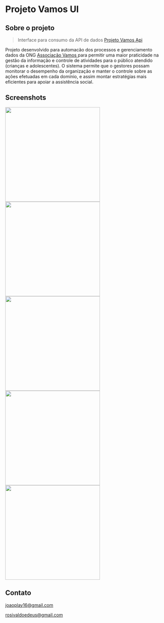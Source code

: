 

# Projeto Vamos UI

## Sobre o projeto
>Interface para consumo da API de dados [Projeto Vamos Api](https://github.com/joaoplay16/social-ong-api) 

Projeto desenvolvido para automacão dos processos e gerenciamento dados da ONG [Associação Vamos ](https://www.associacaovamos.org.br/) para permitir uma maior praticidade na gestão da informação e controle de atividades para o público atendido (crianças e adolescentes). O sistema permite que o gestores possam monitorar o desempenho da organização e manter o controle sobre as ações efetuadas em cada domínio, e assim montar estratégias mais eficientes para apoiar a assistência social. 


## Screenshots
<img width="300" src="https://i.postimg.cc/9fZYrpFZ/pv-turmas.png"/>
<img width="300" src="https://i.postimg.cc/7Zn26B6V/pv-relatorio-pa.png"/>
<img width="300" src="https://i.postimg.cc/s2fZZpGR/pv-adicionar-alunos.png"/>
<img width="300" src="https://i.postimg.cc/zGrhqmJv/pv-turmas.png"/>
<img width="300" src="https://i.postimg.cc/26Vb0rxc/pv-planejamento-rel.png"/>

## Contato
joaoplay16@gmail.com

rosivaldoedeus@gmail.com
